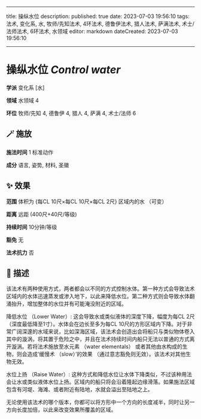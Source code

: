 
---
title: 操纵水位
description: 
published: true
date: 2023-07-03 19:56:10
tags: 法术, 变化系, 水, 牧师/先知法术, 4环法术, 德鲁伊法术, 猎人法术, 萨满法术, 术士/法师法术, 6环法术, 水领域
editor: markdown
dateCreated: 2023-07-03 19:56:10

---

# **操纵水位** *Control water*

**学派** 变化系 \[水\] 

**领域** 水领域 4

**环位** 牧师/先知 4, 德鲁伊 4, 猎人 4, 萨满 4, 术士/法师 6

## 🪄 施放

**施法时间** 1 标准动作

**成分** 语言, 姿势, 材料, 圣徽

## ✨ 效果  

**范围** 体积为 {每CL 10尺×每CL 10尺×每CL 2尺} 区域内的水 （可变）

**距离** 远距 (400尺+40尺/等级)  

**持续时间** 10分钟/等级 

**豁免** 无

**法术抗力** 否

## 📖 描述

该法术有两种使用方式，两者都会以不同的方式控制水体。第一种方式会导致法术区域内的水体迅速蒸发或渗入地下，以此来降低水位。第二种方式则会导致水体翻涌抬升，增加整体的水位并有可能淹没附近的区域。

降低水位 （Lower Water）: 这会导致水或类似液体的深度下降，幅度为每CL 2尺 （深度最低降至1寸）。水体会在边长至多为每CL 10尺的方形区域内下降。对于非常广阔深邃的水域来说，比如深海区域，该法术会创造出会将船只与类似物体卷入其中的漩涡，将其置于危险之中，并且在法术持续时间内船只无法以普通的方式离开漩涡。若将法术施放至水元素 （water elementals） 或者其他由水构成的生物，则会造成‘缓慢术 （slow）’的效果 （通过意志豁免则无效）。该法术对其他生物无效。

水位上扬 （Raise Water）: 这种方式和降低水位让水体下降类似，不过该种用法会让水或类似液体水位上扬。区域内的船只将会沿着隆起边缘滑落。如果施法区域包含有河堤、海滩、或者附近有陆地，水就会溢出至陆地之上。

无论使用该法术的哪个版本，你都可以将方形中一个方向的长度减半，同时让另一方向长度加倍，以此来改变效果所覆盖的区域。
    
